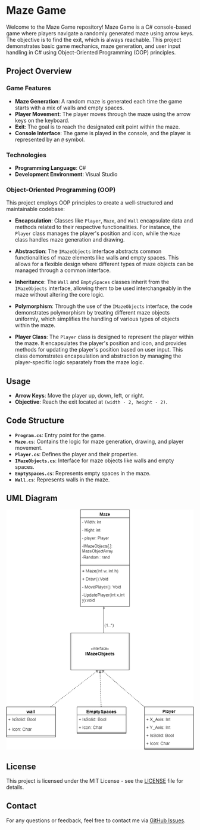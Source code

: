 # Maze Game

Welcome to the Maze Game repository! Maze Game is a C# console-based game where players navigate a randomly generated maze using arrow keys. The objective is to find the exit, which is always reachable. This project demonstrates basic game mechanics, maze generation, and user input handling in C# using Object-Oriented Programming (OOP) principles.

## Project Overview

### Game Features

- **Maze Generation**: A random maze is generated each time the game starts with a mix of walls and empty spaces.
- **Player Movement**: The player moves through the maze using the arrow keys on the keyboard.
- **Exit**: The goal is to reach the designated exit point within the maze.
- **Console Interface**: The game is played in the console, and the player is represented by an `@` symbol.

### Technologies

- **Programming Language**: C#
- **Development Environment**: Visual Studio

### Object-Oriented Programming (OOP)

This project employs OOP principles to create a well-structured and maintainable codebase:

- **Encapsulation**: Classes like `Player`, `Maze`, and `Wall` encapsulate data and methods related to their respective functionalities. For instance, the `Player` class manages the player's position and icon, while the `Maze` class handles maze generation and drawing.

- **Abstraction**: The `IMazeObjects` interface abstracts common functionalities of maze elements like walls and empty spaces. This allows for a flexible design where different types of maze objects can be managed through a common interface.

- **Inheritance**: The `Wall` and `EmptySpaces` classes inherit from the `IMazeObjects` interface, allowing them to be used interchangeably in the maze without altering the core logic.

- **Polymorphism**: Through the use of the `IMazeObjects` interface, the code demonstrates polymorphism by treating different maze objects uniformly, which simplifies the handling of various types of objects within the maze.

- **Player Class**: The `Player` class is designed to represent the player within the maze. It encapsulates the player's position and icon, and provides methods for updating the player's position based on user input. This class demonstrates encapsulation and abstraction by managing the player-specific logic separately from the maze logic.

## Usage

- **Arrow Keys**: Move the player up, down, left, or right.
- **Objective**: Reach the exit located at `(width - 2, height - 2)`.

## Code Structure

- **`Program.cs`**: Entry point for the game.
- **`Maze.cs`**: Contains the logic for maze generation, drawing, and player movement.
- **`Player.cs`**: Defines the player and their properties.
- **`IMazeObjects.cs`**: Interface for maze objects like walls and empty spaces.
- **`EmptySpaces.cs`**: Represents empty spaces in the maze.
- **`Wall.cs`**: Represents walls in the maze.

## UML Diagram

![UML Diagram](MazeGame.png)

## License

This project is licensed under the MIT License - see the [LICENSE](LICENSE) file for details.

## Contact

For any questions or feedback, feel free to contact me via [GitHub Issues](https://github.com/dinaiprahem/MazeGame/issues).
